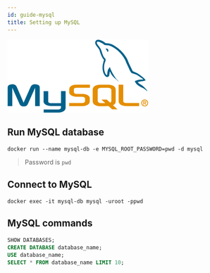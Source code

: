 ```yaml
---
id: guide-mysql
title: Setting up MySQL
---
```


[![](/img/mysql_logo.png)](https://www.mysql.com/)

## Run MySQL database
```shell
docker run --name mysql-db -e MYSQL_ROOT_PASSWORD=pwd -d mysql
```

> Password is `pwd`

## Connect to MySQL

```shell
docker exec -it mysql-db mysql -uroot -ppwd
```

## MySQL commands
```sql
SHOW DATABASES;
CREATE DATABASE database_name;
USE database_name;
SELECT * FROM database_name LIMIT 10;
```